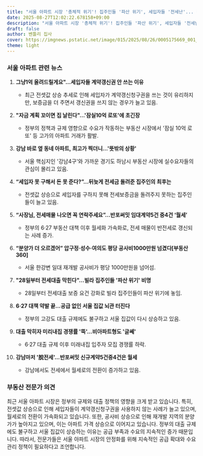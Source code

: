 ```yaml
---
title: "서울 아파트 시장 '총체적 위기'! 집주인들 '파산 위기', 세입자들 '전세난'... 정부의 대책은?"
date: 2025-08-27T12:02:22.678158+09:00
description: "서울 아파트 시장 '총체적 위기'! 집주인들 '파산 위기', 세입자들 '전세난'... 정부의 대책은?"
draft: false
author: 벤틀리 집사
cover: https://imgnews.pstatic.net/image/015/2025/08/26/0005175669_001_20250826144512105.jpg
theme: light
---
```


### 서울 아파트 관련 뉴스

1. **그냥1억 올려드릴게요"…세입자들 계약갱신권 안 쓰는 이유**
   - 최근 전셋값 상승 추세로 인해 세입자가 계약갱신청구권을 쓰는 것이 유리하지만, 보증금을 더 주면서 갱신권을 쓰지 않는 경우가 늘고 있음.

2. **"자금 계획 꼬이면 집 날린다"…'잠실10억 로또'에 초긴장**
   - 정부의 정책과 규제 영향으로 수요가 작동하는 부동산 시장에서 '잠실 10억 로또' 등 고가의 아파트 거래가 활발.

3. **강남 바로 옆 동네 아파트, 최고가 찍더니…'뜻밖의 상황'**
   - 서울 핵심지인 '강남4구'와 가까운 경기도 하남시 부동산 시장에 실수요자들의 관심이 몰리고 있음.

4. **“세입자 못 구해서 돈 못 준다?”…뒤늦게 전세금 돌려준 집주인의 최후는**
   - 전셋값 상승으로 세입자를 구하지 못해 전세보증금을 돌려주지 못하는 집주인들이 늘고 있음.

5. **“사장님, 전세매물 나오면 꼭 연락주세요”...반포써밋 임대계약5건 중4건 ‘월세’**
   - 정부의 6·27 부동산 대책 이후 월세화 가속화로, 전세 매물이 반전세로 갱신되는 사례 증가.

6. **“분양가 더 오르겠어” 압구정·성수·여의도 평당 공사비1000만원 넘겼다[부동산360]**
   - 서울 한강변 일대 재개발 공사비가 평당 1000만원을 넘어섬.

7. **"28일부터 전세대출 막힌다"…빌라 집주인들 '파산 위기' 비명**
   - 28일부터 전세대출 보증 요건 강화로 빌라 집주인들이 파산 위기에 놓임.

8. **6·27 대책 약발 끝…공급 없인 서울 집값 뇌관 터진다**
   - 정부의 고강도 대출 규제에도 불구하고 서울 집값이 다시 상승하고 있음.

9. **대출 막히자 미리내집 경쟁률 '뚝'…비아파트형도 '글쎄'**
   - 6·27 대출 규제 이후 미래내집 입주자 모집 경쟁률 하락.

10. **강남마저 '脫전세'…반포써밋 신규계약5건중4건은 월세**
    - 강남에서도 전세에서 월세로의 전환이 증가하고 있음.

### 부동산 전문가 의견

최근 서울 아파트 시장은 정부의 규제와 대출 정책의 영향을 크게 받고 있습니다. 특히, 전셋값 상승으로 인해 세입자들이 계약갱신청구권을 사용하지 않는 사례가 늘고 있으며, 월세로의 전환이 가속화되고 있습니다. 또한, 공사비 상승으로 인해 재개발 지역의 분양가가 높아지고 있으며, 이는 아파트 가격 상승으로 이어지고 있습니다. 정부의 대출 규제에도 불구하고 서울 집값이 상승하는 이유는 공급 부족과 수요의 지속적인 증가 때문입니다. 따라서, 전문가들은 서울 아파트 시장의 안정화를 위해 지속적인 공급 확대와 수요 관리 정책이 필요하다고 조언합니다.